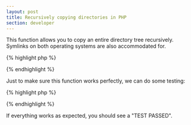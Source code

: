 ```yaml
---
layout: post
title: Recursively copying directories in PHP
section: developer
---
```

This function allows you to copy an entire directory tree recursively. Symlinks on both operating systems are also accommodated for.

{% highlight php %}
<?php
/**
 * Copy a file, or recursively copy a folder and its contents
 *
 * @author      Aidan Lister &lt;aidan@php.net&gt;
 * @version     1.0.1
 * @link        http://aidanlister.com/2004/04/recursively-copying-directories-in-php/
 * @param       string   $source    Source path
 * @param       string   $dest      Destination path
 * @return      bool     Returns TRUE on success, FALSE on failure
 */
function copyr($source, $dest)
{
    // Check for symlinks
    if (is_link($source)) {
        return symlink(readlink($source), $dest);
    }
    
    // Simple copy for a file
    if (is_file($source)) {
        return copy($source, $dest);
    }

    // Make destination directory
    if (!is_dir($dest)) {
        mkdir($dest);
    }

    // Loop through the folder
    $dir = dir($source);
    while (false !== $entry = $dir-&gt;read()) {
        // Skip pointers
        if ($entry == '.' || $entry == '..') {
            continue;
        }

        // Deep copy directories
        copyr(&quot;$source/$entry&quot;, &quot;$dest/$entry&quot;);
    }

    // Clean up
    $dir-&gt;close();
    return true;
}
?>
{% endhighlight %}

Just to make sure this function works perfectly, we can do some testing:

{% highlight php %}
<?php
// Create a directory and file tree
mkdir('testcopy');
mkdir('testcopy/one-a');
touch('testcopy/one-a/testfile');
mkdir('testcopy/one-b');

// Add some hidden files for good measure
touch('testcopy/one-b/.hiddenfile');
mkdir('testcopy/one-c');
touch('testcopy/one-c/.hiddenfile');

// Add some more depth
mkdir('testcopy/one-c/two-a');
touch('testcopy/one-c/two-a/testfile');
mkdir('testcopy/one-d/');

// Test that symlinks are created properly
mkdir('testlink');
touch('testlink/testfile');
symlink(getcwd() . '/testlink/testfile', 'testcopy/one-d/my-symlink');
symlink(getcwd() . '/testlink', 'testcopy/one-d/my-symlink-dir');
symlink('../', 'testcopy/one-d/my-symlink-relative');


$status = copyr('testcopy', 'testcopy-copy');

if (file_exists('testcopy-copy')
        &amp;&amp; file_exists('testcopy-copy/one-b/.hiddenfile')
        &amp;&amp; file_exists('testcopy-copy/one-c/two-a/testfile')
        &amp;&amp; is_link('testcopy-copy/one-d/my-symlink-relative')
        &amp;&amp; (readlink('testcopy-copy/one-d/my-symlink-relative') == '../')
        &amp;&amp; is_link('testcopy-copy/one-d/my-symlink')) {
    echo &quot;TEST PASSED&quot;;
} else {
    echo &quot;TEST FAILED&quot;;
}
?>
{% endhighlight %}

If everything works as expected, you should see a "TEST PASSED".